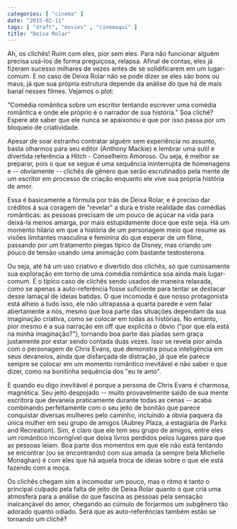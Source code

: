 ```yaml
---
categories: [ "cinema" ]
date: "2015-02-11"
tags: [ "draft", "movies" , "cinemaqui" ]
title: "Deixa Rolar"
---
```

Ah, os clichês! Ruim com eles, pior sem eles. Para não funcionar alguém
precisa usá-los de forma preguiçosa, relapsa. Afinal de contas, eles
já fizeram sucesso milhares de vezes antes de se solidificarem em um
lugar-comum. E no caso de Deixa Rolar não se pode dizer se eles são
bons ou maus, já que sua própria estrutura depende da análise do que
há de mais banal nesses filmes. Vejamos o plot:

"Comédia romântica sobre um escritor tentando escrever uma comédia
romântica e onde ele próprio é o narrador de sua história." Soa
clichê? Espere até saber que ele nunca se apaixonou e que por isso
passa por um bloqueio de criatividade.

Apesar de soar estranho contratar alguém sem experiência no assunto,
basta olharmos para seu editor (Anthony Mackie) e lembrar uma sutil e
divertida referência a Hitch - Conselheiro Amoroso. Ou seja, é melhor se
preparar, pois o que se segue é uma sequência ininterrupta de homenagens
e -- obviamente -- clichês de gênero que serão escrutinados pela mente
de um escritor em processo de criação enquanto ele vive sua própria
história de amor.

Essa é basicamente a fórmula por trás de Deixa Rolar, e é preciso
dar créditos à sua coragem de "revelar" a dura e triste realidade das
comédias românticas: as pessoas precisam de um pouco de açúcar na
vida para deixá-la menos amarga, por mais estupidamente doce que este
seja. Há um momento hilário em que a história de um personagem meio
que resume as visões limitantes masculina e feminina do que esperar de
um filme, passando por um tratamento piegas típico da Disney, mas criando
um pouco de tensão usando uma animação com bastante testosterona. 

Ou seja, até há um uso criativo e divertido dos clichês, só que
curiosamente sua exploração em torno de uma comédia romântica soa
ainda mais lugar-comum. É o típico caso de clichês sendo usados de
maneira relaxada, como se apenas a auto-referência fosse suficiente para
tentar se destacar desse lamaçal de ideias batidas. O que incomoda é
que nosso protagonista está alheio a tudo isso, ele não ultrapassa a
quarta parede e vem falar abertamente a nós, mesmo que boa parte das
situações dependam da sua imaginação criativa, como se colocar em
todas as histórias. No entanto, pior mesmo é a sua narração em off
que explicita o óbvio ("por que ela está na minha imaginação?"),
tornando boa parte das piadas sem graça justamente por estar sendo
contada duas vezes. Isso se revela pior ainda com o personagem de Chris
Evans, que demonstra pouca inteligência em seus devaneios, ainda que
disfarçada de distração, já que ele parece sempre se colocar em
um momento romântico inevitável e não saber o que dizer, como na
bonitinha sequência dos "eu te amo".

E quando eu digo inevitável é porque a persona de Chris Evans é
charmosa, magnética. Seu jeito despojado -- muito provavelmente saído de
sua mente escritora que devaneia praticamente durante todas as cenas --
acaba combinando perfeitamente com o seu jeito de bonitão que parece
conquistar diversas mulheres pelo caminho, incluindo a óbvia paquera
da única mulher em seu grupo de amigos (Aubrey Plaza, a estagiária de
Parks and Recreation). Sim, é claro que ele tem seu grupo de amigos,
entre eles um romântico incorrigível que deixa livros perdidos pelos
lugares para que as pessoas leiam. Boa parte dos momentos em que ele
não está tentando se encontrar (ou se encontrando) com sua amada
(a sempre bela Michelle Monaghan) é com eles que há aquela troca de
ideias sobre o que ele está fazendo com a moça.

Os clichês chegam sim a incomodar um pouco, mas o ritmo é tanto o
principal culpado pela falta de jeito de Deixa Rolar quanto o que cria
uma atmosfera para a análise do que fascina as pessoas pela sensação
inalcançável do amor, chegando ao cúmulo de forjarmos um subgênero
tão adorado quanto odiado. Será que as auto-referências também estão
se tornando um clichê?

